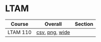 # LTAM

| Course | Overall | Section |
| ------ | ------- | ------- |
| LTAM 110 | [csv](https://github.com/UCSD-Historical-Enrollment-Data/2024Winter/blob/main/overall/LTAM%20110.csv), [png](https://raw.githubusercontent.com/UCSD-Historical-Enrollment-Data/2024Winter/main/plot_overall/LTAM%20110.png), [wide](https://raw.githubusercontent.com/UCSD-Historical-Enrollment-Data/2024Winter/main/plot_overall_wide/LTAM%20110.png) |  |
